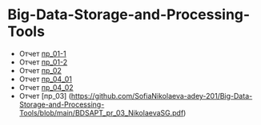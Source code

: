 # Big-Data-Storage-and-Processing-Tools
- Отчет [пр_01-1](https://github.com/SofiaNikolaeva-adey-201/Big-Data-Storage-and-Processing-Tools/blob/main/BDSAPT_pr_1_01_NikolaevaSG.pdf)
- Отчет [пр_01-2](https://github.com/SofiaNikolaeva-adey-201/Big-Data-Storage-and-Processing-Tools/blob/main/BDSAPT_pr_1_02_NikolaevaSG.pdf)
- Отчет [пр_02](https://github.com/SofiaNikolaeva-adey-201/Big-Data-Storage-and-Processing-Tools/blob/main/BDSAPT_pr_02_NikolaevaSG.pdf)
- Отчет [пр_04_01](https://github.com/SofiaNikolaeva-adey-201/Big-Data-Storage-and-Processing-Tools/blob/main/BDSAPT_pr_4_01_NikolaevaSG.ipynb)
- Отчет [пр_04_02](https://github.com/SofiaNikolaeva-adey-201/Big-Data-Storage-and-Processing-Tools/blob/main/BDSAPT_pr_04_02_NikolaevaSG.ipynb)
- Отчет [пр_03] (https://github.com/SofiaNikolaeva-adey-201/Big-Data-Storage-and-Processing-Tools/blob/main/BDSAPT_pr_03_NikolaevaSG.pdf)
